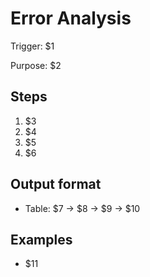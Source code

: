 # Error Analysis

Trigger: $1

Purpose: $2

## Steps

1. $3
2. $4
3. $5
4. $6

## Output format

- Table: $7 → $8 → $9 → $10

## Examples

- $11
